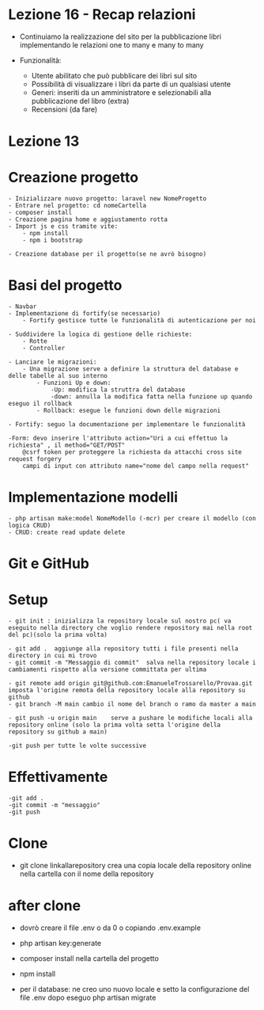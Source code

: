 # Lezione 16 - Recap relazioni

- Continuiamo la realizzazione del sito per la pubblicazione libri implementando le relazioni one to many e many to many

- Funzionalità: 
    - Utente abilitato che può pubblicare dei libri sul sito
    - Possibilità di visualizzare i libri da parte di un qualsiasi utente
    - Generi: inseriti da un amministratore e selezionabili alla pubblicazione del libro (extra) 
    - Recensioni (da fare)

# 




















# Lezione 13

# Creazione progetto

    - Inizializzare nuovo progetto: laravel new NomeProgetto
    - Entrare nel progetto: cd nomeCartella
    - composer install
    - Creazione pagina home e aggiustamento rotta
    - Import js e css tramite vite:
        - npm install
        - npm i bootstrap

    - Creazione database per il progetto(se ne avrò bisogno)

# Basi del progetto
    - Navbar
    - Implementazione di fortify(se necessario)
        - Fortify gestisce tutte le funzionalità di autenticazione per noi
        
    - Suddividere la logica di gestione delle richieste:
        - Rotte
        - Controller
    
    - Lanciare le migrazioni:
        - Una migrazione serve a definire la struttura del database e delle tabelle al suo interno
            - Funzioni Up e down: 
                -Up: modifica la struttra del database
                -down: annulla la modifica fatta nella funzione up quando eseguo il rollback
            - Rollback: esegue le funzioni down delle migrazioni 

    - Fortify: seguo la documentazione per implementare le funzionalità

    -Form: devo inserire l'attributo action="Uri a cui effettuo la richiesta" , il method="GET/POST"
        @csrf token per proteggere la richiesta da attacchi cross site request forgery
        campi di input con attributo name="nome del campo nella request"
    
# Implementazione modelli

    - php artisan make:model NomeModello (-mcr) per creare il modello (con logica CRUD)
    - CRUD: create read update delete


# Git e GitHub

# Setup
    - git init : inizializza la repository locale sul nostro pc( va eseguito nella directory che voglio rendere repository mai nella root del pc)(solo la prima volta)

    - git add .  aggiunge alla repository tutti i file presenti nella directory in cui mi trovo
    - git commit -m "Messaggio di commit"  salva nella repository locale i cambiamenti rispetto alla versione committata per ultima

    - git remote add origin git@github.com:EmanueleTrossarello/Provaa.git   imposta l'origine remota della repository locale alla repository su github
    - git branch -M main cambio il nome del branch o ramo da master a main

    - git push -u origin main    serve a pushare le modifiche locali alla repository online (solo la prima volta setta l'origine della repository su github a main)

    -git push per tutte le volte successive

# Effettivamente 


    -git add .
    -git commit -m "messaggio"
    -git push


# Clone

- git clone linkallarepository   crea una copia locale della repository online nella cartella con il nome della repository


# after clone

- dovrò creare il file .env  o da 0 o copiando .env.example
- php artisan key:generate
- composer install    nella cartella del progetto

- npm install
- per il database: ne creo uno nuovo locale e setto la configurazione del file .env
     dopo eseguo php artisan migrate